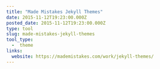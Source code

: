 ```yaml
---
title: "Made Mistakes Jekyll Themes"
date: 2015-11-12T19:23:00.000Z
posted_date: 2015-11-12T19:23:00.000Z
type: tool
slug: made-mistakes-jekyll-themes
tool_type: 
  -  theme
links:
  website: https://mademistakes.com/work/jekyll-themes/
---
```






